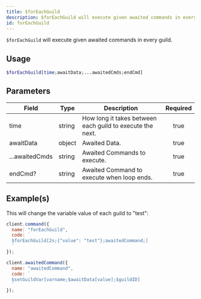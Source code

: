 ```yaml
---
title: $forEachGuild
description: $forEachGuild will execute given awaited commands in every guild.
id: forEachGuild
---
```


`$forEachGuild` will execute given awaited commands in every guild.

## Usage

```php
$forEachGuild[time;awaitData;...awaitedCmds;endCmd]
```

## Parameters

| Field          | Type   | Description                                               | Required |
| -------------- | ------ | --------------------------------------------------------- | :------: |
| time           | string | How long it takes between each guild to execute the next. |   true   |
| awaitData      | object | Awaited Data.                                             |   true   |
| ...awaitedCmds | string | Awaited Commands to execute.                              |   true   |
| endCmd?        | string | Awaited Command to execute when loop ends.                |   true   |

## Example(s)

This will change the variable value of each guild to "test":

```javascript
client.command({
  name: "forEachGuild",
  code: `
  $forEachGuild[2s;{"value": "test"};awaitedCommand;]
  `
});

client.awaitedCommand({
  name: "awaitedCommand",
  code: `
  $setGuildVar[varname;$awaitData[value];$guildID]
  `
});
```
